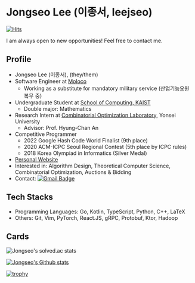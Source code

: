 # Jongseo Lee (이종서, leejseo)

[![Hits](https://hits.seeyoufarm.com/api/count/incr/badge.svg?url=https%3A%2F%2Fgithub.com%2Fleejseo)](https://github.com/leejseo)

I am always open to new opportunities! Feel free to contact me.

## Profile
* Jongseo Lee (이종서), (they/them)
* Software Engineer at [Moloco](https://moloco.com)
  * Working as a substitute for mandatory military service (산업기능요원 복무 중)
* Undergraduate Student at [School of Computing, KAIST](https://cs.kaist.ac.kr)
  * Double major: Mathematics
* Research Intern at [Combinatorial Optimization Laboratory](http://opt.yonsei.ac.kr/), Yonsei University
  * Advisor: Prof. Hyung-Chan An
* Competitive Programmer
  * 2022 Google Hash Code World Finalist (9th place)
  * 2020 ACM-ICPC Seoul Regional Contest (5th place by ICPC rules)
  * 2018 Korea Olympiad in Informatics (Silver Medal)
* [Personal Website](https://leejseo.com/)
* Interested in: Algorithm Design, Theoretical Computer Science, Combinatorial Optimization, Auctions & Bidding
* Contact: [![Gmail Badge](https://img.shields.io/badge/Gmail-d14836?style=flat-square&logo=Gmail&logoColor=white&link=mailto:jongseolee.2000@gmail.com)](mailto:jongseolee.2000@gmail.com)

## Tech Stacks

* Programming Languages: Go, Kotlin, TypeScript, Python, C++, LaTeX
* Others: Git, Vim, PyTorch, React.JS, gRPC, Protobuf, Ktor, Hadoop

## Cards

![Jongseo's solved.ac stats](https://github-readme-solvedac.hyp3rflow.vercel.app/api/?handle=leejseo)

[![Jongseo's Github stats](https://github-readme-stats.vercel.app/api?username=leejseo&count_private=true)](https://github.com/leejseo/leejseo)

[![trophy](https://github-profile-trophy.vercel.app/?username=leejseo)](https://github.com/ryo-ma/github-profile-trophy)

